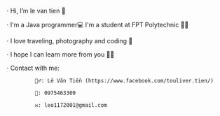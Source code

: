 ⋅  Hi, I’m le van tien 👋

⋅  I'm a Java programmer💻 I'm a student at FPT Polytechnic 👨‍🎓

⋅  I love traveling, photography and coding 🥰

⋅  I hope I can learn more from you 👀👐

⋅  Contact with me:

             🙋‍♂️: Lê Văn Tiền (https://www.facebook.com/touliver.tien/)
             
             📲: 0975463309
             
             ✉️: leo1172001@gmail.com

